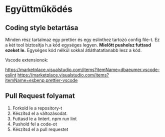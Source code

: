 # Együttműködés

## Coding style betartása

Minden rész tartalmaz egy prettier és egy eslinthez tartozó config file-t. Ez a két tool biztosítja h.a kód egységes legyen. **Mielőtt pusholsz futtasd ezeket le.**
Egységes kód nélkül sokkal átláthatatlanabb lesz a kód.

Vscode extensionok:

https://marketplace.visualstudio.com/items?itemName=dbaeumer.vscode-eslint
https://marketplace.visualstudio.com/items?itemName=esbenp.prettier-vscode

## Pull Request folyamat
1. Forkold le a repository-t
2. Készítsd el a változásodat.
3. Futtasd le a lintert. npm run lint
4. Pushold fel a code-ot
5. Készítsd el a pull requestet
